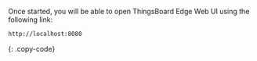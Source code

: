 
Once started, you will be able to open ThingsBoard Edge Web UI using the following link:
```bash
http://localhost:8080
```
{: .copy-code}